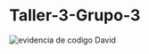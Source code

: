 # Taller-3-Grupo-3
![evidencia de codigo David](https://github.com/nahinespinoza/Taller-3-Grupo-3/assets/136658235/a54276c6-643c-448a-8f67-013ebcae759f)

